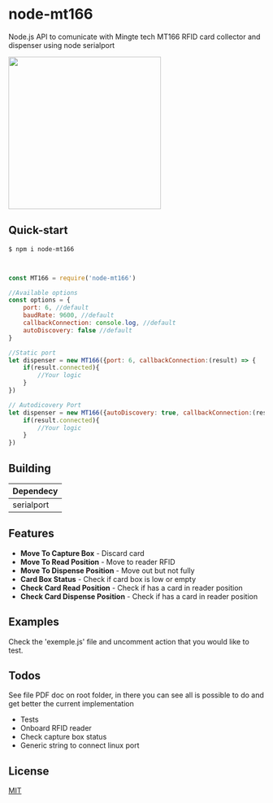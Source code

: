 # node-mt166
Node.js API to comunicate with Mingte tech MT166 RFID card collector and dispenser using node serialport 

<img width="300px" src="https://github.com/myTapp/mt166-js/blob/master/card-collector-dispenser-MT166-RF-for-both.jpg?raw=true"></img>

## Quick-start

```sh
$ npm i node-mt166
```

```javascript


const MT166 = require('node-mt166')

//Available options
const options = {
    port: 6, //default
    baudRate: 9600, //default
    callbackConnection: console.log, //default 
    autoDiscovery: false //default
}

//Static port
let dispenser = new MT166({port: 6, callbackConnection:(result) => {
    if(result.connected){
        //Your logic
    }
})

// Autodicovery Port 
let dispenser = new MT166({autoDiscovery: true, callbackConnection:(result) => {
    if(result.connected){
        //Your logic
    }
})


```

## Building

| Dependecy  |
| ------  |
| serialport |

## Features

  - **Move To Capture Box** - Discard card
  - **Move To Read Position** - Move to reader RFID
  - **Move To Dispense Position** - Move out but not fully
  - **Card Box Status** - Check if card box is low or empty
  - **Check Card Read Position** - Check if has a card in reader position
  - **Check Card Dispense Position** - Check if has a card in reader position


## Examples

Check the 'exemple.js' file and uncomment action that you would like to test.

## Todos

See file PDF doc on root folder, in there you can see all is possible to do and get better the current implementation

 - Tests
 - Onboard RFID reader
 - Check capture box status
 - Generic string to connect linux port

License
----

[MIT](https://choosealicense.com/licenses/mit/)